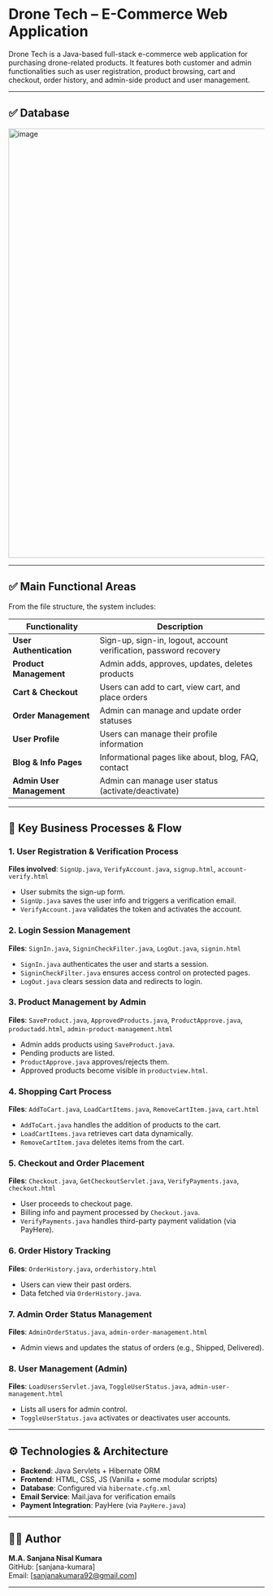 
# Drone Tech – E-Commerce Web Application

Drone Tech is a Java-based full-stack e-commerce web application for purchasing drone-related products. It features both customer and admin functionalities such as user registration, product browsing, cart and checkout, order history, and admin-side product and user management.

---

## ✅ Database

<img width="1105" height="844" alt="image" src="https://github.com/user-attachments/assets/b882b91c-b85e-4f2f-9089-0a55407bc47f" />

---

## ✅ Main Functional Areas

From the file structure, the system includes:

| Functionality             | Description                                                       |
| ------------------------- | ----------------------------------------------------------------- |
| **User Authentication**   | Sign-up, sign-in, logout, account verification, password recovery |
| **Product Management**    | Admin adds, approves, updates, deletes products                   |
| **Cart & Checkout**       | Users can add to cart, view cart, and place orders                |
| **Order Management**      | Admin can manage and update order statuses                        |
| **User Profile**          | Users can manage their profile information                        |
| **Blog & Info Pages**     | Informational pages like about, blog, FAQ, contact                |
| **Admin User Management** | Admin can manage user status (activate/deactivate)                |

---

## 🔄 Key Business Processes & Flow

### 1. User Registration & Verification Process

**Files involved**: `SignUp.java`, `VerifyAccount.java`, `signup.html`, `account-verify.html`

- User submits the sign-up form.
- `SignUp.java` saves the user info and triggers a verification email.
- `VerifyAccount.java` validates the token and activates the account.

### 2. Login Session Management

**Files**: `SignIn.java`, `SigninCheckFilter.java`, `LogOut.java`, `signin.html`

- `SignIn.java` authenticates the user and starts a session.
- `SigninCheckFilter.java` ensures access control on protected pages.
- `LogOut.java` clears session data and redirects to login.

### 3. Product Management by Admin

**Files**: `SaveProduct.java`, `ApprovedProducts.java`, `ProductApprove.java`, `productadd.html`, `admin-product-management.html`

- Admin adds products using `SaveProduct.java`.
- Pending products are listed.
- `ProductApprove.java` approves/rejects them.
- Approved products become visible in `productview.html`.

### 4. Shopping Cart Process

**Files**: `AddToCart.java`, `LoadCartItems.java`, `RemoveCartItem.java`, `cart.html`

- `AddToCart.java` handles the addition of products to the cart.
- `LoadCartItems.java` retrieves cart data dynamically.
- `RemoveCartItem.java` deletes items from the cart.

### 5. Checkout and Order Placement

**Files**: `Checkout.java`, `GetCheckoutServlet.java`, `VerifyPayments.java`, `checkout.html`

- User proceeds to checkout page.
- Billing info and payment processed by `Checkout.java`.
- `VerifyPayments.java` handles third-party payment validation (via PayHere).

### 6. Order History Tracking

**Files**: `OrderHistory.java`, `orderhistory.html`

- Users can view their past orders.
- Data fetched via `OrderHistory.java`.

### 7. Admin Order Status Management

**Files**: `AdminOrderStatus.java`, `admin-order-management.html`

- Admin views and updates the status of orders (e.g., Shipped, Delivered).

### 8. User Management (Admin)

**Files**: `LoadUsersServlet.java`, `ToggleUserStatus.java`, `admin-user-management.html`

- Lists all users for admin control.
- `ToggleUserStatus.java` activates or deactivates user accounts.

---

## ⚙️ Technologies & Architecture

- **Backend**: Java Servlets + Hibernate ORM
- **Frontend**: HTML, CSS, JS (Vanilla + some modular scripts)
- **Database**: Configured via `hibernate.cfg.xml`
- **Email Service**: Mail.java for verification emails
- **Payment Integration**: PayHere (via `PayHere.java`)

---

## 🙋‍♂️ Author

**M.A. Sanjana Nisal Kumara**  
GitHub: [sanjana-kumara]  
Email: [sanjanakumara92@gmail.com]

---

